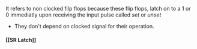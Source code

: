 It refers to non clocked filp flops because these flip flops, latch on to a 1 or 0 immediatly upon receiving the input pulse called *set* or *unset*
- They don't depend on clocked signal for their operation.

#### [[SR Latch]]
